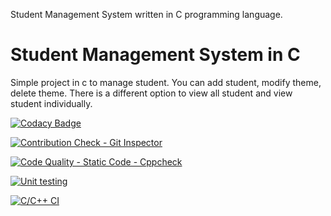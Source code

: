 Student Management System written in C programming language. <br> 
<h1>Student Management System in C</h1>
<p>Simple project in c to manage student. You can add student, modify theme, delete theme. There is a different option to view all student and view student individually.
</p>


[![Codacy Badge](https://api.codacy.com/project/badge/Grade/dd9741cd2cd44422ad87695f34ef5297)](https://app.codacy.com/gh/praveenkumarg204/LTTs_Mini_Project_C?utm_source=github.com&utm_medium=referral&utm_content=praveenkumarg204/LTTs_Mini_Project_C&utm_campaign=Badge_Grade_Settings)

[![Contribution Check - Git Inspector](https://github.com/praveenkumarg204/LTTs_Mini_Project_C/actions/workflows/gitinspector.yml/badge.svg)](https://github.com/praveenkumarg204/LTTs_Mini_Project_C/actions/workflows/gitinspector.yml)

[![Code Quality - Static Code - Cppcheck](https://github.com/praveenkumarg204/LTTs_Mini_Project_C/actions/workflows/cppcheck.yml/badge.svg)](https://github.com/praveenkumarg204/LTTs_Mini_Project_C/actions/workflows/cppcheck.yml)

[![Unit testing](https://github.com/praveenkumarg204/LTTs_Mini_Project_C/actions/workflows/unity.yml/badge.svg)](https://github.com/praveenkumarg204/LTTs_Mini_Project_C/actions/workflows/unity.yml)

[![C/C++ CI](https://github.com/praveenkumarg204/LTTs_Mini_Project_C/actions/workflows/c-build.yml/badge.svg)](https://github.com/praveenkumarg204/LTTs_Mini_Project_C/actions/workflows/c-build.yml)


